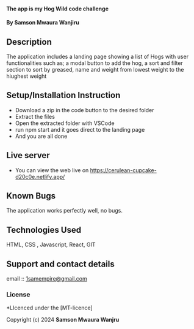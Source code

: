 
#### The app is my Hog Wild code challenge
#### **By Samson Mwaura Wanjiru**
## Description
The application includes a  landing page showing a list of Hogs with user functionalities such as; a modal button to add the hog, a sort and filter section to sort by greased, name and weight from lowest weight to the hiughest weight

## Setup/Installation Instruction
* Download a zip in the code button to the desired folder
* Extract the files
* Open the extracted folder with VSCode
* run npm start and it goes direct to the landing page
* And you are all done

## Live server
* You can view the web live on  https://cerulean-cupcake-d20c0e.netlify.app/

## Known Bugs
The application works perfectly well, no bugs.

## Technologies Used
HTML, CSS , Javascript, React, GIT

## Support and contact details
email :: 1samempire@gmail.com

### License
*LIcenced under the [MT-licence]

Copyright (c) 2024 **Samson Mwaura Wanjru**